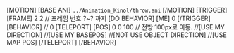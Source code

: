 ﻿[MOTION]
[BASE ANI] `../Animation_Kinol/throw.ani`
[/MOTION]
[TRIGGER]
[FRAME] 2 2 // 프레임 번호 ?~? 까지
[DO BEHAVIOR] [ME] 0
[/TRIGGER]
[BEHAVIOR] // 0 
	[TELEPORT]
		[POS] 0 0 100	// 전방 100px로 이동.
		//[USE MY DIRECTION]
		//[USE MY BASEPOS]
		//[NOT USE OBJECT DIRECTION]
		//[USE MAP POS]
	[/TELEPORT]	
[/BEHAVIOR]